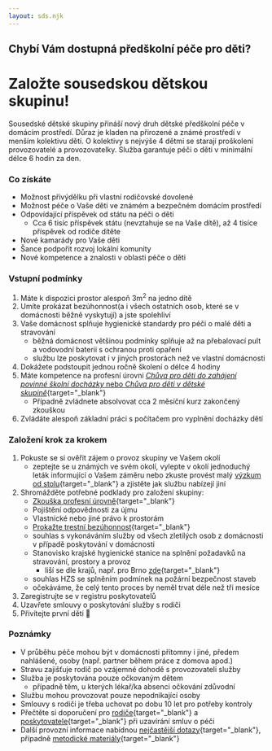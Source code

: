 ```yaml
---
layout: sds.njk
---
```


## Chybí Vám dostupná předškolní péče pro děti?

# Založte sousedskou dětskou skupinu!

Sousedské dětské skupiny přináší nový druh dětské předškolní péče v domácím prostředí. Důraz je kladen na přirozené a známé prostředí v menším kolektivu dětí. O kolektivy s nejvýše 4 dětmi se starají proškolení provozovatelé a provozovatelky. Služba garantuje péči o děti v minimální délce 6 hodin za den.

### Co získáte

-   Možnost přivýdělku při vlastní rodičovské dovolené
-   Možnost péče o Vaše děti ve známém a bezpečném domácím prostředí
-   Odpovídající příspěvek od státu na péči o děti
    -   Cca 6 tisíc příspěvek státu (nevztahuje se na Vaše dítě), až 4 tisíce příspěvek od rodiče dítěte
-   Nové kamarády pro Vaše děti
-   Šance podpořit rozvoj lokální komunity
-   Nové kompetence a znalosti v oblasti péče o děti

### Vstupní podmínky

1. Máte k dispozici prostor alespoň 3m<sup>2</sup> na jedno dítě
2. Umíte prokázat bezúhonnost(a i všech ostatních osob, které se v domácnosti běžně vyskytují) a jste spolehliví
3. Vaše domácnost splňuje hygienické standardy pro péči o malé děti a stravování
    - běžná domácnost většinou podmínky splňuje až na přebalovací pult a vodovodní baterii s ochranou proti opaření
    - službu lze poskytovat i v jiných prostorách než ve vlastní domácnosti
4. Dokážete podstoupit jednou ročně školení o délce 4 hodiny
5. Máte kompetence na profesní úrovni [_Chůva pro děti do zahájení povinné školní docházky_ nebo _Chůva pro děti v dětské skupině_](https://www.mpsv.cz/documents/20142/225508/Odborn%C3%A9+kvalifikace+pe%C4%8Duj%C3%ADc%C3%AD+osoby+v+DS.pdf/063f8cbf-60c1-a2fb-a7c6-f05f98906484){target="_blank"}
    - Případně zvládnete absolvovat cca 2 měsíční kurz zakončený zkouškou
6. Zvládáte alespoň základní práci s počítačem pro vyplnění docházky dětí

### Založení krok za krokem
1. Pokuste se si ověřit zájem o provoz skupiny ve Vašem okolí
    - zeptejte se u známých ve svém okolí, vylepte v okolí jednoduchý leták informující o Vašem záměru nebo zkuste provést malý [výzkum od stolu](https://kisk.phil.muni.cz/100metod/vyzkum-od-stolu){target="_blank"} a zjistěte jak službu nabízejí jiní
2. Shromážděte potřebné podklady pro založení skupiny:
    - [Zkouška profesní úrovně](https://www.narodnikvalifikace.cz/kvalifikace-2054-Chuva_pro_deti_v_detske_skupine){target="_blank"}
    - Pojištění odpovědnosti za újmu
    - Vlastnické nebo jiné právo k prostorám
    - [Prokažte trestní bezúhonnost](https://www.mvcr.cz/clanek/vypis-z-rejstriku-trestu-lze-nove-ziskat-kdykoliv-kdekoliv-a-zdarma.aspx){target="_blank"}
    - souhlas s vykonáváním služby od všech zletilých osob z domácnosti v případě poskytování v domácnosti
    - Stanovisko krajské hygienické stanice na splnění požadavků na stravování, prostory a provoz
      - liší se dle krajů, např. pro Brno [zde](https://www.khsbrno.cz/?stav_menu=vzory){target="_blank"}
    - souhlas HZS se splněním podmínek na požární bezpečnost staveb
    - očekáváme, že celý tento proces by neměl trvat déle než tři mesíce
3. Zaregistrujte se v registru poskytovatelů
4. Uzavřete smlouvy o poskytování služby s rodiči
5. Přivítejte první děti 🙂

### Poznámky

-   V průběhu péče mohou být v domácnosti přítomny i jiné, předem nahlášené, osoby (např. partner během práce z domova apod.)
-   Stravu zajišťuje rodič po vzájemné dohodě s provozovateli služby
-   Služba je poskytována pouze očkovaným dětem
    -   případně těm, u kterých lékař/ka absenci očkování zdůvodní
-   Službu mohou provozovat pouze nepodnikající osoby
-   Smlouvy s rodiči je třeba uchovat po dobu 10 let pro potřeby kontroly
-   Přečtěte si doporučení pro [rodiče](https://www.mpsv.cz/documents/20142/225508/Doporu%C4%8Den%C3%AD+pro+rodi%C4%8De+k+uzav%C3%ADr%C3%A1n%C3%AD+smluv+v+d%C4%9Btsk%C3%A9+skupin%C4%9B_16.3.pdf){target="_blank"} a [poskytovatele](https://www.mpsv.cz/documents/20142/225508/Doporuceni_uzavirani_smlyuv_v_DS.pdf){target="_blank"} při uzavírání smluv o péči
-   Další provozní informace nabídnou [nejčastější dotazy](https://www.mpsv.cz/web/cz/odpovedi-a-nejcastejsi-dotazy){target="_blank"}, případně [metodické materiály](https://www.mpsv.cz/web/cz/metodicke-materialy){target="_blank"}
